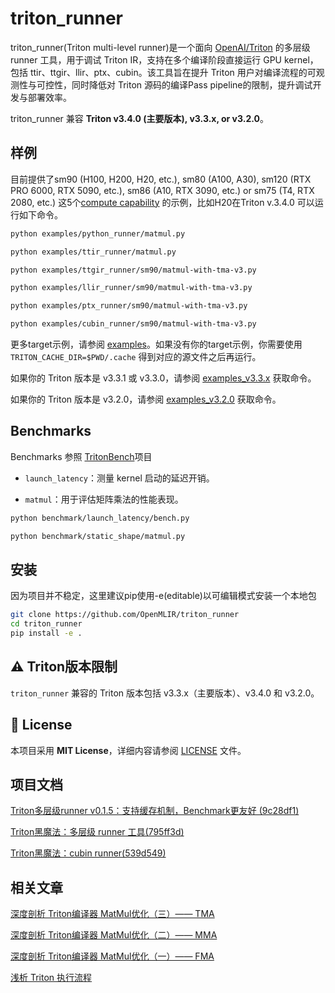 # triton_runner

triton_runner(Triton multi-level runner)是一个面向 [OpenAI/Triton](https://github.com/triton-lang/triton) 的多层级 runner 工具，用于调试 Triton IR，支持在多个编译阶段直接运行 GPU kernel，包括 ttir、ttgir、llir、ptx、cubin。该工具旨在提升 Triton 用户对编译流程的可观测性与可控性，同时降低对 Triton 源码的编译Pass pipeline的限制，提升调试开发与部署效率。

triton_runner 兼容 **Triton v3.4.0 (主要版本), v3.3.x, or v3.2.0**。

## 样例

目前提供了sm90 (H100, H200, H20, etc.), sm80 (A100, A30), sm120 (RTX PRO 6000, RTX 5090, etc.), sm86 (A10, RTX 3090, etc.) or sm75 (T4, RTX 2080, etc.) 这5个[compute capability](https://developer.nvidia.com/cuda-gpus) 的示例，比如H20在Triton v.3.4.0 可以运行如下命令。

```bash
python examples/python_runner/matmul.py

python examples/ttir_runner/matmul.py

python examples/ttgir_runner/sm90/matmul-with-tma-v3.py

python examples/llir_runner/sm90/matmul-with-tma-v3.py

python examples/ptx_runner/sm90/matmul-with-tma-v3.py

python examples/cubin_runner/sm90/matmul-with-tma-v3.py
```

更多target示例，请参阅 [examples](./doc/examples_v3.4.0.md)。如果没有你的target示例，你需要使用`TRITON_CACHE_DIR=$PWD/.cache` 得到对应的源文件之后再运行。

如果你的 Triton 版本是 v3.3.1 或 v3.3.0，请参阅 [examples_v3.3.x](./doc/examples_v3.3.x.md) 获取命令。

如果你的 Triton 版本是 v3.2.0，请参阅 [examples_v3.2.0](./doc/examples_v3.2.0.md) 获取命令。

## Benchmarks

Benchmarks 参照 [TritonBench](https://github.com/pytorch-labs/tritonbench)项目

  - `launch_latency`：测量 kernel 启动的延迟开销。

  - `matmul`：用于评估矩阵乘法的性能表现。

```bash
python benchmark/launch_latency/bench.py

python benchmark/static_shape/matmul.py
```

## 安装

因为项目并不稳定，这里建议pip使用-e(editable)以可编辑模式安装一个本地包

```bash
git clone https://github.com/OpenMLIR/triton_runner
cd triton_runner
pip install -e .
```

## ⚠️ Triton版本限制

`triton_runner` 兼容的 Triton 版本包括 v3.3.x（主要版本）、v3.4.0 和 v3.2.0。

## 📄 License

本项目采用 **MIT License**，详细内容请参阅 [LICENSE](./LICENSE) 文件。

## 项目文档

[Triton多层级runner v0.1.5：支持缓存机制，Benchmark更友好 (9c28df1)](https://zhuanlan.zhihu.com/p/1931261279072396108)

[Triton黑魔法：多层级 runner 工具(795ff3d)](https://zhuanlan.zhihu.com/p/1927486699484717368)

[Triton黑魔法：cubin runner(539d549)](https://zhuanlan.zhihu.com/p/1925826891702576935)

## 相关文章

[深度剖析 Triton编译器 MatMul优化（三）—— TMA](https://zhuanlan.zhihu.com/p/1924011555437155686)

[深度剖析 Triton编译器 MatMul优化（二）—— MMA](https://zhuanlan.zhihu.com/p/1922921325296615496)

[深度剖析 Triton编译器 MatMul优化（一）—— FMA](https://zhuanlan.zhihu.com/p/1922542705797465957)

[浅析 Triton 执行流程](https://zhuanlan.zhihu.com/p/712640431)
